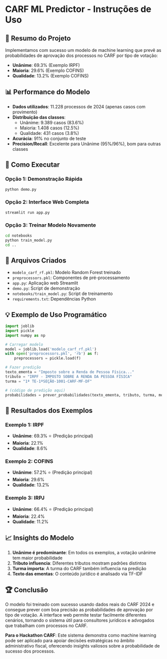 # CARF ML Predictor - Instruções de Uso

## 🎯 Resumo do Projeto

Implementamos com sucesso um modelo de machine learning que prevê as probabilidades de aprovação dos processos no CARF por tipo de votação:

- **Unânime**: 69.3% (Exemplo IRPF)
- **Maioria**: 29.6% (Exemplo COFINS) 
- **Qualidade**: 13.2% (Exemplo COFINS)

## 📊 Performance do Modelo

- **Dados utilizados**: 11.228 processos de 2024 (apenas casos com provimento)
- **Distribuição das classes**:
  - Unânime: 9.389 casos (83.6%)
  - Maioria: 1.408 casos (12.5%)
  - Qualidade: 431 casos (3.8%)
- **Acurácia**: 91% no conjunto de teste
- **Precision/Recall**: Excelente para Unânime (95%/96%), bom para outras classes

## 🚀 Como Executar

### Opção 1: Demonstração Rápida
```bash
python demo.py
```

### Opção 2: Interface Web Completa
```bash
streamlit run app.py
```

### Opção 3: Treinar Modelo Novamente
```bash
cd notebooks
python train_model.py
cd ..
```

## 🔧 Arquivos Criados

- `modelo_carf_rf.pkl`: Modelo Random Forest treinado
- `preprocessors.pkl`: Componentes de pré-processamento
- `app.py`: Aplicação web Streamlit
- `demo.py`: Script de demonstração
- `notebooks/train_model.py`: Script de treinamento
- `requirements.txt`: Dependências Python

## 💡 Exemplo de Uso Programático

```python
import joblib
import pickle
import numpy as np

# Carregar modelo
model = joblib.load('modelo_carf_rf.pkl')
with open('preprocessors.pkl', 'rb') as f:
    preprocessors = pickle.load(f)

# Fazer predição
texto_ementa = "Imposto sobre a Renda de Pessoa Física..."
tributo = "IRPF - IMPOSTO SOBRE A RENDA DA PESSOA FÍSICA"
turma = "1ª TE-1ªSEÇÃO-1001-CARF-MF-DF"

# (código de predição aqui)
probabilidades = prever_probabilidades(texto_ementa, tributo, turma, model, preprocessors)
```

## 🎯 Resultados dos Exemplos

### Exemplo 1: IRPF
- **Unânime**: 69.3% ⭐ (Predição principal)
- **Maioria**: 22.1%
- **Qualidade**: 8.6%

### Exemplo 2: COFINS  
- **Unânime**: 57.2% ⭐ (Predição principal)
- **Maioria**: 29.6%
- **Qualidade**: 13.2%

### Exemplo 3: IRPJ
- **Unânime**: 66.4% ⭐ (Predição principal)
- **Maioria**: 22.4%
- **Qualidade**: 11.2%

## 📈 Insights do Modelo

1. **Unânime é predominante**: Em todos os exemplos, a votação unânime tem maior probabilidade
2. **Tributo influencia**: Diferentes tributos mostram padrões distintos
3. **Turma importa**: A turma do CARF também influencia na predição
4. **Texto das ementas**: O conteúdo jurídico é analisado via TF-IDF

## 🏆 Conclusão

O modelo foi treinado com sucesso usando dados reais do CARF 2024 e consegue prever com boa precisão as probabilidades de aprovação por tipo de votação. A interface web permite testar facilmente diferentes cenários, tornando o sistema útil para consultores jurídicos e advogados que trabalham com processos no CARF.

**Para o Hackathon CARF**: Este sistema demonstra como machine learning pode ser aplicado para apoiar decisões estratégicas no âmbito administrativo fiscal, oferecendo insights valiosos sobre a probabilidade de sucesso dos processos.
